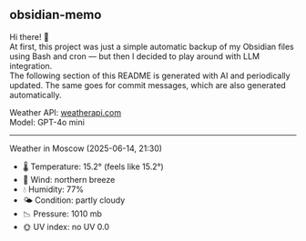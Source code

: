 ## obsidian-memo

Hi there! 👋 \
At first, this project was just a simple automatic backup of my Obsidian files using Bash and cron — but then I decided to play around with LLM integration. \
The following section of this README is generated with AI and periodically updated. The same goes for commit messages, which are also generated automatically.

Weather API: [weatherapi.com](https://www.weatherapi.com/) \
Model: GPT-4o mini

---

Weather in Moscow (2025-06-14, 21:30)

- 🌡️ Temperature: 15.2° (feels like 15.2°)
- 💨 Wind: northern breeze
- 💧 Humidity: 77%
- 🌤️ Condition: partly cloudy 
- 📉 Pressure: 1010 mb
- 🌞 UV index: no UV 0.0
